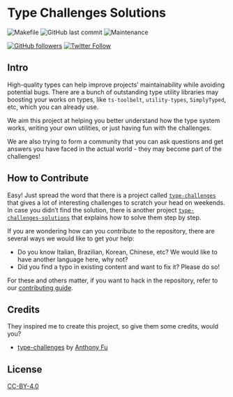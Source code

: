 # Type Challenges Solutions

![Makefile](https://github.com/ghaiklor/type-challenges-solutions/actions/workflows/make.yml/badge.svg)
![GitHub last commit](https://img.shields.io/github/last-commit/ghaiklor/type-challenges-solutions)
![Maintenance](https://img.shields.io/maintenance/yes/2021)

[![GitHub followers](https://img.shields.io/github/followers/ghaiklor?label=Follow&style=social)](https://github.com/ghaiklor)
[![Twitter Follow](https://img.shields.io/twitter/follow/ghaiklor?label=Follow&style=social)](https://twitter.com/ghaiklor)

## Intro

High-quality types can help improve projects’ maintainability while avoiding potential bugs.
There are a bunch of outstanding type utility libraries may boosting your works on types, like `ts-toolbelt`, `utility-types`, `SimplyTyped`, etc, which you can already use.

We aim this project at helping you better understand how the type system works, writing your own utilities, or just having fun with the challenges.

We are also trying to form a community that you can ask questions and get answers you have faced in the actual world - they may become part of the challenges!

## How to Contribute

Easy!
Just spread the word that there is a project called [`type-challenges`](https://github.com/type-challenges/type-challenges) that gives a lot of interesting challenges to scratch your head on weekends.
In case you didn’t find the solution, there is another project [`type-challenges-solutions`](https://github.com/ghaiklor/type-challenges-solutions) that explains how to solve them step by step.

If you are wondering how can you contribute to the repository, there are several ways we would like to get your help:

- Do you know Italian, Brazilian, Korean, Chinese, etc? We would like to have another language here, why not?
- Did you find a typo in existing content and want to fix it? Please do so!

For these and others matter, if you want to hack in the repository, refer to our [contributing guide](https://github.com/ghaiklor/type-challenges-solutions/blob/main/.github/CONTRIBUTING.md).

## Credits

They inspired me to create this project, so give them some credits, would you?

- [type-challenges](https://github.com/type-challenges/type-challenges) by [Anthony Fu](https://github.com/antfu)

## License

[CC-BY-4.0](./LICENSE)
